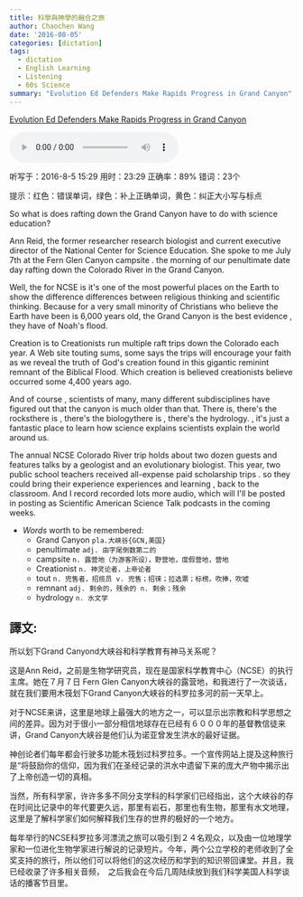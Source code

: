 ```yaml
---
title: 科學與神學的融合之旅
author: Chaochen Wang
date: '2016-08-05'
categories: [dictation]
tags:
  - dictation
  - English Learning
  - Listening
  - 60s Science
summary: "Evolution Ed Defenders Make Rapids Progress in Grand Canyon"
---
```


[Evolution Ed Defenders Make Rapids Progress in Grand Canyon](http://www.scientificamerican.com/podcast/episode/evolution-ed-defenders-make-rapids-progress-in-grand-canyon/)

<audio src="/mp3/160711ReidGrandCanyon.mp3" controls="controls">
Your browser does not support the audio element.
你的瀏覽器不支持音頻播放。請使用chrome科學上網。
</audio>


听写于：2016-8-5 15:29	用时：23:29
正确率：89%	错词：23个


<!--我的听写开始-->

提示：<span class="diff_off">红色</span>：错误单词，<span class="diff_add">绿色</span>：补上正确单词，<span class="diff_alert">黄色</span>：纠正大小写与标点

<p class="linetext">So what <span class="diff_off">is</span> <span class="diff_add">does</span> rafting down the Grand Canyon have to do with science education? </p><p class="linetext">Ann Reid, <span class="diff_off">the</span> former <span class="diff_off">researcher</span> <span class="diff_add">research</span> biologist and current executive director of the National Center for Science Education. She spoke to me July 7th at the Fern Glen Canyon campsite <span class="diff_alert">.</span> <span class="diff_alert" title="The ">the </span>morning of our penultimate <span class="diff_off">date</span> <span class="diff_add">day</span> rafting down the Colorado River in the Grand Canyon. </p><p class="linetext">Well, <span class="diff_off">the</span> <span class="diff_add">for</span> NCSE <span class="diff_off">is</span> <span class="diff_add">it's</span> one of the most powerful places on <span class="diff_add">the</span> <span class="diff_alert" title="earth ">Earth </span>to show the <span class="diff_off">difference</span> <span class="diff_add">differences</span> between religious thinking and scientific thinking. Because for a very small minority of Christians who believe the Earth <span class="diff_off">have</span> <span class="diff_off">been</span> <span class="diff_add">is</span> <span class="diff_alert" title="6000 ">6,000 </span>years old, the Grand Canyon is the best evidence <span class="diff_alert">,</span> they have <span class="diff_add">of</span> Noah's flood. </p><p class="linetext"><span class="diff_off">Creation</span> <span class="diff_off">is</span> <span class="diff_off">to</span> <span class="diff_add">Creationists</span> run multiple raft trips down the Colorado each year. A Web site touting <span class="diff_off">sums</span><span class="diff_alert">,</span> <span class="diff_add">some</span> says the trips will encourage your faith as we reveal the truth of God's creation found in this gigantic <span class="diff_off">reminint</span> <span class="diff_add">remnant</span> of the Biblical Flood. Which <span class="diff_off">creation</span> <span class="diff_off">is</span> <span class="diff_off">believed</span> <span class="diff_add">creationists</span> <span class="diff_add">believe</span> occurred some <span class="diff_alert" title="4400 ">4,400 </span>years ago. </p><p class="linetext"><span class="diff_add">And</span> <span class="diff_alert" title="Of ">of </span>course <span class="diff_alert">,</span> scientists of many<span class="diff_alert">,</span> many different subdisciplines have figured <span class="diff_add">out</span> that the <span class="diff_alert" title="Canyon ">canyon </span>is much older than that<span class="diff_alert">.</span> <span class="diff_off">There</span> <span class="diff_off">is</span>, <span class="diff_add">there's</span> the rocks<span class="diff_off">there</span> <span class="diff_off">is</span> <span class="diff_alert">,</span> <span class="diff_add">there's</span> the biology<span class="diff_off">there</span> <span class="diff_off">is</span> <span class="diff_alert">,</span> <span class="diff_add">there's</span> the hydrology<span class="diff_alert">.</span> <span class="diff_alert">,</span> <span class="diff_alert" title="It's ">it's </span>just a fantastic place to learn how <span class="diff_off">science</span> <span class="diff_off">explains</span> <span class="diff_add">scientists</span> <span class="diff_add">explain</span> the world around us. </p><p class="linetext">The annual NCSE Colorado River trip holds about two dozen guests and features talks by <span class="diff_add">a</span> geologist and <span class="diff_add">an</span> evolutionary biologist. This year<span class="diff_alert">,</span> two public school teachers received <span class="diff_alert" title="all expense" >all-expense</span>  paid scholarship trips <span class="diff_alert">.</span> <span class="diff_alert" title="So ">so </span>they could bring their <span class="diff_off">experience</span> <span class="diff_add">experiences</span> and learning <span class="diff_alert">,</span> back to the classroom. And I <span class="diff_off">record</span> <span class="diff_add">recorded</span> lots more audio<span class="diff_alert">,</span> which <span class="diff_off">will</span> <span class="diff_add">I'll</span> be <span class="diff_off">posted</span> <span class="diff_off">in</span> <span class="diff_add">posting</span> <span class="diff_add">as</span> Scientific American Science Talk podcasts in the coming weeks.</p>
<!--我的听写结束-->



* _Words_ worth to be remembered:
    * Grand Canyon `pla.大峡谷{GCN,美国}`
    * penultimate `adj. 由字尾倒数第二的`
    * campsite `n. 露营地（为游客所设），野营地，度假营地，营地`
    * Creationist `n. 神灵论者，上帝论者`
    * tout `n. 兜售者，招揽员 v. 兜售；招徕；拉选票；标榜，吹捧，吹嘘`
    * remnant `adj. 剩余的，残余的 n. 剩余；残余`
    * hydrology `n. 水文学`

## 譯文:

所以划下Grand Canyond大峡谷和科学教育有神马关系呢？

这是Ann Reid，之前是生物学研究员，现在是国家科学教育中心（NCSE）的执行主席。她在７月７日 Fern Glen Canyon大峡谷的露营地，和我进行了一次谈话，就在我们要用木筏划下Grand Canyon大峡谷的科罗拉多河的前一天早上。

对于NCSE来讲，这里是地球上最强大的地方之一，可以显示出宗教和科学思想之间的差异。因为对于很小一部分相信地球存在已经有６０００年的基督教信徒来讲，Grand Canyon大峡谷是他们认为诺亚曾发生洪水的最好证据。

神创论者们每年都会行驶多功能木筏划过科罗拉多。一个宣传网站上提及这种旅行是“将鼓励你的信仰，因为我们在圣经记录的洪水中遗留下来的庞大产物中揭示出了上帝创造一切的真相。

当然，所有科学家，许许多多不同分支学科的科学家们已经指出，这个大峡谷的存在时间比记录中的年代要更久远，那里有岩石，那里也有生物，那里有水文地理，这里是了解科学家们如何解释我们生存的世界的极好的一个地方。

每年举行的NCSE科罗拉多河漂流之旅可以吸引到２４名观众，以及由一位地理学家和一位进化生物学家进行解说的记录短片。今年，两个公立学校的老师收到了全奖支持的旅行，所以他们可以将他们的这次经历和学到的知识带回课堂。并且，我已经收录了许多相关音频，　之后我会在今后几周陆续放到我们科学美国人科学谈话的播客节目里。
